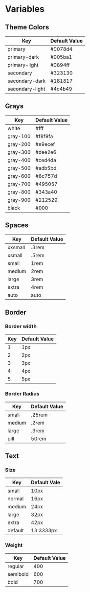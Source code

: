 # Variables

## Theme Colors

| Key             | Default Value |
| --------------- | ------------- |
| primary         | #0078d4       |
| primary-dark    | \#005ba1      |
| primary-light   | \#0894ff      |
| secondary       | \#323130      |
| secondary-dark  | \#181817      |
| secondary-light | \#4c4b49      |

## Grays

| Key      | Default Value |
| -------- | ------------- |
| white    | #fff          |
| gray-100 | #f8f9fa       |
| gray-200 | #e9ecef       |
| gray-300 | #dee2e6       |
| gray-400 | #ced4da       |
| gray-500 | #adb5bd       |
| gray-600 | #6c757d       |
| gray-700 | #495057       |
| gray-800 | #343a40       |
| gray-900 | #212529       |
| black    | #000          |

## Spaces

| Key    | Default Value |
| ------ | ------------- |
| xxsmall  | .3rem          |
| xsmall  | .5rem          |
| small  | 1rem          |
| medium | 2rem          |
| large  | 3rem          |
| extra  | 4rem          |
| auto   | auto          |

## Border

### Border width

| Key  | Default Value |
| ---- | ------------- |
| 1    | 1px           |
| 2    | 2px           |
| 3    | 3px           |
| 4    | 4px           |
| 5    | 5px           |

### Border Radius

| Key    | Default Value |
| ------ | ------------- |
| small  | .25rem        |
| medium | .2rem         |
| large  | .3rem         |
| pill   | 50rem         |

## Text

### Size

| Key    | Default Vale |
| ------ | ------------ |
| small  | 10px         |
| normal | 16px         |
| medium | 24px         |
| large  | 32px         |
| extra  | 42px         |
| default| 13.3333px    |

### Weight

| Key      | Default Value |
| -------- | ------------- |
| regular  | 400           |
| semibold | 600           |
| bold     | 700           |

